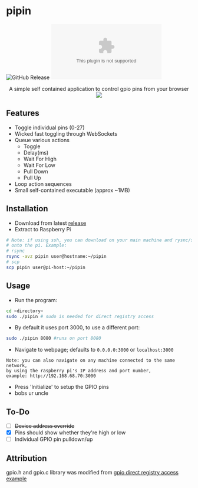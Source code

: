 # pipin

![GitHub Release](https://img.shields.io/github/v/release/nuttycream/pipin?label=Release)
![File Size](https://img.badgesize.io/https://github.com/nuttycream/pipin/releases/download/v0.1.0/pipinrs-v0.1.0.zip?label=Download%20Size)

<p align="center">
    A simple self contained application to control gpio pins from your browser
    <img src="https://i.imgur.com/tIqAAj5.png">
</p>

## Features

- Toggle individual pins (0-27)
- Wicked fast toggling through WebSockets
- Queue various actions
  - Toggle
  - Delay(ms)
  - Wait For High
  - Wait For Low
  - Pull Down
  - Pull Up
- Loop action sequences
- Small self-contained executable (approx ~1MB)

## Installation

- Download from latest [release](https://github.com/nuttycream/pipin/releases)
- Extract to Raspberry Pi

```sh
# Note: if using ssh, you can download on your main machine and rysnc/scp the executable
# onto the pi. Example:
# rsync
rsync -avz pipin user@hostname:~/pipin
# scp
scp pipin user@pi-host:~/pipin
```

## Usage

- Run the program:

```sh
cd <directory>
sudo ./pipin # sudo is needed for direct registry access
```

- By default it uses port 3000, to use a different port:

```sh
sudo ./pipin 8080 #runs on port 8080
```

- Navigate to webpage; defaults to `0.0.0.0:3000` or `localhost:3000`

```
Note: you can also navigate on any machine connected to the same network,
by using the raspberry pi's IP address and port number,
example: http://192.168.68.70:3000
```

- Press 'Initialize' to setup the GPIO pins
- bobs ur uncle

## To-Do

- [ ] ~~Device address override~~
- [x] Pins should show whether they're high or low
- [ ] Individual GPIO pin pulldown/up

## Attribution

gpio.h and gpio.c library was modified from
[gpio direct registry access example](https://elinux.org/RPi_GPIO_Code_Samples#Direct_register_access)
